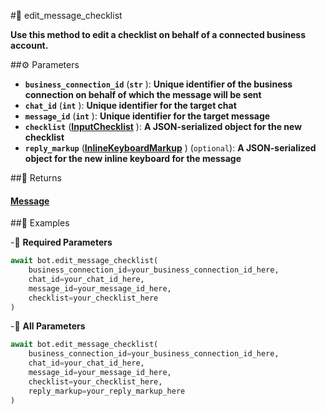 #🔧 edit_message_checklist

**Use this method to edit a checklist on behalf of a connected business account.**

##⚙️ Parameters

- **`business_connection_id`** (**`str`** ): **Unique identifier of the business connection on behalf of which the message will be sent**
- **`chat_id`** (**`int`** ): **Unique identifier for the target chat**
- **`message_id`** (**`int`** ): **Unique identifier for the target message**
- **`checklist`** (**[InputChecklist](../types/InputChecklist.md)** ): **A JSON-serialized object for the new checklist**
- **`reply_markup`** (**[InlineKeyboardMarkup](../types/InlineKeyboardMarkup.md)** ) (`optional`): **A JSON-serialized object for the new inline keyboard for the message**

##📲 Returns

#### [Message](../types/Message.md)

##📀 Examples

-🪫 **Required Parameters**

```python
await bot.edit_message_checklist(
    business_connection_id=your_business_connection_id_here,
    chat_id=your_chat_id_here,
    message_id=your_message_id_here,
    checklist=your_checklist_here
)
```

-🔋 **All Parameters**

```python
await bot.edit_message_checklist(
    business_connection_id=your_business_connection_id_here,
    chat_id=your_chat_id_here,
    message_id=your_message_id_here,
    checklist=your_checklist_here,
    reply_markup=your_reply_markup_here
)
```
